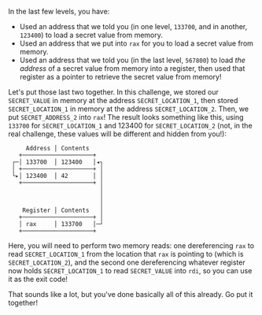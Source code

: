 In the last few levels, you have:

- Used an address that we told you (in one level, `133700`, and in another, `123400`) to load a secret value from memory.
- Used an address that we put into `rax` for you to load a secret value from memory.
- Used an address that we told you (in the last level, `567800`) to load _the address_ of a secret value from memory into a register, then used that register as a pointer to retrieve the secret value from memory!

Let's put those last two together.
In this challenge, we stored our `SECRET_VALUE` in memory at the address `SECRET_LOCATION_1`, then stored `SECRET_LOCATION_1` in memory at the address `SECRET_LOCATION_2`.
Then, we put `SECRET_ADDRESS_2` into `rax`!
The result looks something like this, using `133700` for `SECRET_LOCATION_1` and 123400 for `SECRET_LOCATION_2` (not, in the real challenge, these values will be different and hidden from you!):

```text
     Address │ Contents
   +────────────────────+
 ┌─│ 133700  │ 123400   │◂┐
 │ +────────────────────+ │
 └▸│ 123400  │ 42       │ │
   +────────────────────+ │
                          │
                          │
                          │
    Register │ Contents   │
   +────────────────────+ │
   │ rax     │ 133700   │─┘
   +────────────────────+
```

Here, you will need to perform two memory reads: one dereferencing `rax` to read `SECRET_LOCATION_1` from the location that `rax` is pointing to (which is `SECRET_LOCATION_2`), and the second one dereferencing whatever register now holds `SECRET_LOCATION_1` to read `SECRET_VALUE` into `rdi`, so you can use it as the exit code!

That sounds like a lot, but you've done basically all of this already.
Go put it together!
